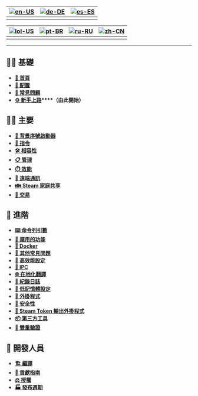 | [![en-US](https://raw.githubusercontent.com/hjnilsson/country-flags/master/png100px/us.png)](https://github.com/JustArchiNET/ArchiSteamFarm/wiki/Home) | [![de-DE](https://raw.githubusercontent.com/hjnilsson/country-flags/master/png100px/de.png)](https://github.com/JustArchiNET/ArchiSteamFarm/wiki/Home-de-DE) | [![es-ES](https://raw.githubusercontent.com/hjnilsson/country-flags/master/png100px/es.png)](https://github.com/JustArchiNET/ArchiSteamFarm/wiki/Home-es-ES) |
| ------------------------------------------------------------------------------------------------------------------------------------------------------ | ------------------------------------------------------------------------------------------------------------------------------------------------------------ | ------------------------------------------------------------------------------------------------------------------------------------------------------------ |
|                                                                                                                                                        |                                                                                                                                                              |                                                                                                                                                              |

| [![lol-US](https://raw.githubusercontent.com/JustArchiNET/ArchiSteamFarm/main/resources/lol-US.png)](https://github.com/JustArchiNET/ArchiSteamFarm/wiki/Home-lol-US) | [![pt-BR](https://raw.githubusercontent.com/hjnilsson/country-flags/master/png100px/br.png)](https://github.com/JustArchiNET/ArchiSteamFarm/wiki/Home-pt-BR) | [![ru-RU](https://raw.githubusercontent.com/hjnilsson/country-flags/master/png100px/ru.png)](https://github.com/JustArchiNET/ArchiSteamFarm/wiki/Home-ru-RU) | [![zh-CN](https://raw.githubusercontent.com/hjnilsson/country-flags/master/png100px/cn.png)](https://github.com/JustArchiNET/ArchiSteamFarm/wiki/Home-zh-CN) |
| --------------------------------------------------------------------------------------------------------------------------------------------------------------------- | ------------------------------------------------------------------------------------------------------------------------------------------------------------ | ------------------------------------------------------------------------------------------------------------------------------------------------------------ | ------------------------------------------------------------------------------------------------------------------------------------------------------------ |
|                                                                                                                                                                       |                                                                                                                                                              |                                                                                                                                                              |                                                                                                                                                              |

***

## 👨‍🏫 基礎

* **[🏡 首頁](https://github.com/JustArchiNET/ArchiSteamFarm/wiki/Home)**
* **[🔧 配置](https://github.com/JustArchiNET/ArchiSteamFarm/wiki/Configuration)**
* **[💬 常見問題](https://github.com/JustArchiNET/ArchiSteamFarm/wiki/FAQ)**
* **[⚙️ 新手上路](https://github.com/JustArchiNET/ArchiSteamFarm/wiki/Setting-up)****（由此開始）**


## 👨‍🎓️ 主要

* **[👥 背景序號啟動器](https://github.com/JustArchiNET/ArchiSteamFarm/wiki/Background-games-redeemer)**
* **[📢 指令](https://github.com/JustArchiNET/ArchiSteamFarm/wiki/Commands)**
* **[🛠️ 相容性](https://github.com/JustArchiNET/ArchiSteamFarm/wiki/Compatibility)**
* **[📋 管理](https://github.com/JustArchiNET/ArchiSteamFarm/wiki/Management)**
* **[⏱️ 效能](https://github.com/JustArchiNET/ArchiSteamFarm/wiki/Performance)**
* **[📡 遠端通訊](https://github.com/JustArchiNET/ArchiSteamFarm/wiki/Remote-communication)**
* **[👪 Steam 家庭共享](https://github.com/JustArchiNET/ArchiSteamFarm/wiki/Steam-Family-Sharing)**
* **[🔄 交易](https://github.com/JustArchiNET/ArchiSteamFarm/wiki/Trading)**


## 🧙 進階

* **[⌨️ 命令列引數](https://github.com/JustArchiNET/ArchiSteamFarm/wiki/Command-line-arguments)**
* **[🚧 棄用的功能](https://github.com/JustArchiNET/ArchiSteamFarm/wiki/Deprecation)**
* **[🐳 Docker](https://github.com/JustArchiNET/ArchiSteamFarm/wiki/Docker)**
* **[🤔 其他常見問題](https://github.com/JustArchiNET/ArchiSteamFarm/wiki/Extended-FAQ)**
* **[🚀 高效能設定](https://github.com/JustArchiNET/ArchiSteamFarm/wiki/High-performance-setup)**
* **[🔗 IPC](https://github.com/JustArchiNET/ArchiSteamFarm/wiki/IPC)**
* **[🌐 在地化翻譯](https://github.com/JustArchiNET/ArchiSteamFarm/wiki/Localization)**
* **[📝 紀錄日誌](https://github.com/JustArchiNET/ArchiSteamFarm/wiki/Logging)**
* **[💾 低記憶體設定](https://github.com/JustArchiNET/ArchiSteamFarm/wiki/Low-memory-setup)**
* **[🔌 外掛程式](https://github.com/JustArchiNET/ArchiSteamFarm/wiki/Plugins)**
* **[🔐 安全性](https://github.com/JustArchiNET/ArchiSteamFarm/wiki/Security)**
* **[🧩 Steam Token 輸出外掛程式](https://github.com/JustArchiNET/ArchiSteamFarm/wiki/SteamTokenDumperPlugin)**
* **[📦 第三方工具](https://github.com/JustArchiNET/ArchiSteamFarm/wiki/Third-party)**
* **[📵 雙重驗證](https://github.com/JustArchiNET/ArchiSteamFarm/wiki/Two-factor-authentication)**


## 👷 開發人員

* **[🏗️ 編譯](https://github.com/JustArchiNET/ArchiSteamFarm/wiki/Compilation)**
* **[🤝 貢獻指南](https://github.com/JustArchiNET/ArchiSteamFarm/blob/main/.github/CONTRIBUTING.md)**
* **[⚖️ 授權](https://github.com/JustArchiNET/ArchiSteamFarm/wiki/License)**
* **[🏭 發布週期](https://github.com/JustArchiNET/ArchiSteamFarm/wiki/Release-cycle)**
